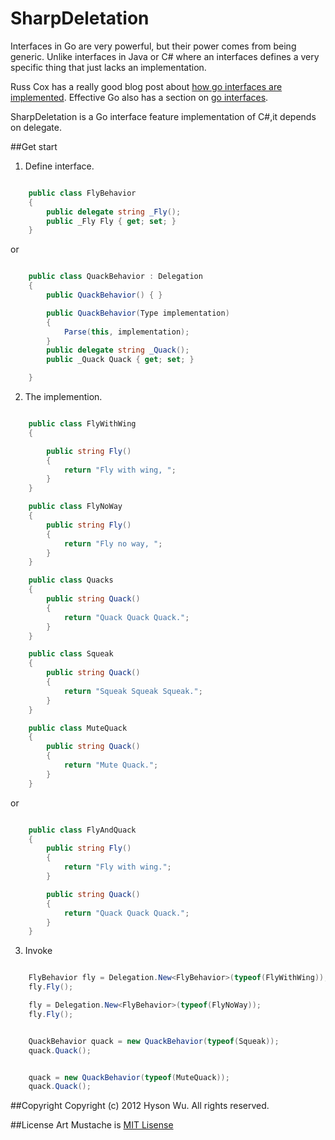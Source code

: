 SharpDeletation
==========
Interfaces in Go are very powerful, but their power comes from being generic.
Unlike interfaces in Java or C# where an interfaces defines a very specific thing that just lacks an implementation. 

Russ Cox has a really good blog post about [how go interfaces are implemented](http://research.swtch.com/2009/12/go-data-structures-interfaces.html).
Effective Go also has a section on [go interfaces](http://golang.org/doc/effective_go.html#interfaces_and_types).

SharpDeletation is a Go interface feature implementation of C#,it depends on delegate.


##Get start

1. Define interface.


```c#

    public class FlyBehavior
    {
        public delegate string _Fly();
        public _Fly Fly { get; set; }
    }

```

or 

```c#

    public class QuackBehavior : Delegation
    {
        public QuackBehavior() { }

        public QuackBehavior(Type implementation)
        {
            Parse(this, implementation);
        }
        public delegate string _Quack();
        public _Quack Quack { get; set; }

    }

```

2. The implemention.


```c#

    public class FlyWithWing
    {

        public string Fly()
        {
            return "Fly with wing, ";
        }
    }

    public class FlyNoWay
    {
        public string Fly()
        {
            return "Fly no way, ";
        }
    }

    public class Quacks
    {
        public string Quack()
        {
            return "Quack Quack Quack.";
        }
    }

    public class Squeak
    {
        public string Quack()
        {
            return "Squeak Squeak Squeak.";
        }
    }

    public class MuteQuack
    {
        public string Quack()
        {
            return "Mute Quack.";
        }
    }

```

or 

```c#

	public class FlyAndQuack
	{
		public string Fly()
		{
			return "Fly with wing.";
		}

        public string Quack()
        {
            return "Quack Quack Quack.";
        }
	}

```

3. Invoke

```c#

	FlyBehavior fly = Delegation.New<FlyBehavior>(typeof(FlyWithWing));
	fly.Fly();

	fly = Delegation.New<FlyBehavior>(typeof(FlyNoWay));
	fly.Fly();


	QuackBehavior quack = new QuackBehavior(typeof(Squeak));
	quack.Quack();


	quack = new QuackBehavior(typeof(MuteQuack));
	quack.Quack();

```



##Copyright
Copyright (c) 2012 Hyson Wu. All rights reserved.

##License
Art Mustache is [MIT Lisense](http://www.opensource.org/licenses/mit-license.php)
